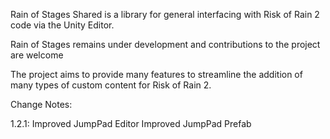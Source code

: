 Rain of Stages Shared is a library for general interfacing with Risk of Rain 2 code via the Unity Editor.

Rain of Stages remains under development and contributions to the project are welcome

The project aims to provide many features to streamline the addition of many types of custom content for Risk of Rain 2.

Change Notes:

1.2.1:
   Improved JumpPad Editor
   Improved JumpPad Prefab